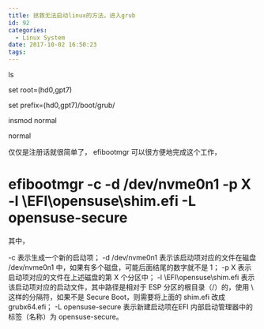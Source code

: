 ```yaml
---
title: 拯救无法启动linux的方法，进入grub
id: 92
categories:
  - Linux System
date: 2017-10-02 16:50:23
tags:
---
```


ls

set root=(hd0,gpt7)

set prefix=(hd0,gpt7)/boot/grub/

insmod normal

normal

仅仅是注册话就很简单了， efibootmgr 可以很方便地完成这个工作，

# efibootmgr -c -d /dev/nvme0n1 -p X -l \\EFI\\opensuse\\shim.efi -L opensuse-secure
其中，

-c 表示生成一个新的启动项；
-d /dev/nvme0n1 表示该启动项对应的文件在磁盘 /dev/nvme0n1 中，如果有多个磁盘，可能后面结尾的数字就不是 1；
-p X 表示启动项对应的文件在上述磁盘的第 X 个分区中；
-l \\EFI\\opensuse\\shim.efi 表示该启动项对应的启动文件，其中路径是相对于 ESP 分区的根目录（/）的，使用 \\ 这样的分隔符，如果不是 Secure Boot，则需要将上面的 shim.efi 改成 grubx64.efi；
-L opensuse-secure 表示新建启动项在EFI 内部启动管理器中的标签（名称）为 opensuse-secure。